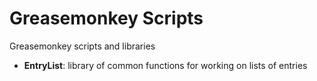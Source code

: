 # Greasemonkey Scripts

Greasemonkey scripts and libraries

* **EntryList**: library of common functions for working on lists of entries
